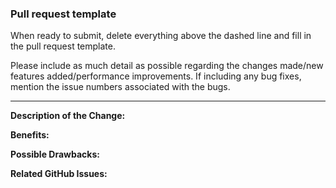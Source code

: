 ### Pull request template

When ready to submit, delete everything above the dashed line and fill in the pull
request template.

Please include as much detail as possible regarding the changes made/new features
added/performance improvements. If including any bug fixes, mention the issue numbers
associated with the bugs.

------------------------------------------------------------------------------------------------------------

**Description of the Change:**

**Benefits:**

**Possible Drawbacks:**

**Related GitHub Issues:**
